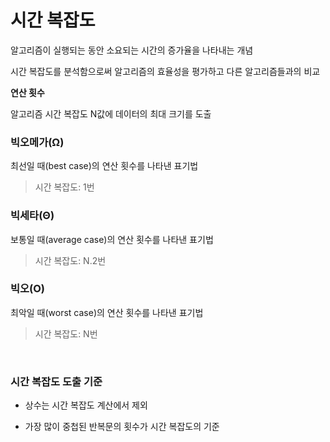 # 시간 복잡도

알고리즘이 실행되는 동안 소요되는 시간의 증가율을 나타내는 개념

시간 복잡도를 분석함으로써 알고리즘의 효율성을 평가하고 다른 알고리즘들과의 비교

**연산 횟수** 

알고리즘 시간 복잡도 N값에 데이터의 최대 크기를 도출

###  빅오메가(Ω)
  최선일 때(best case)의 연산 횟수를 나타낸 표기법
  
> 시간 복잡도: 1번

### 빅세타(Θ)
  보통일 때(average case)의 연산 횟수를 나타낸 표기법

> 시간 복잡도: N.2번

### 빅오(O)
  최악일 때(worst case)의 연산 횟수를 나타낸 표기법

> 시간 복잡도: N번

<br>



### 시간 복잡도 도출 기준

- 상수는 시간 복잡도 계산에서 제외
  
- 가장 많이 중첩된 반복문의 횟수가 시간 복잡도의 기준
